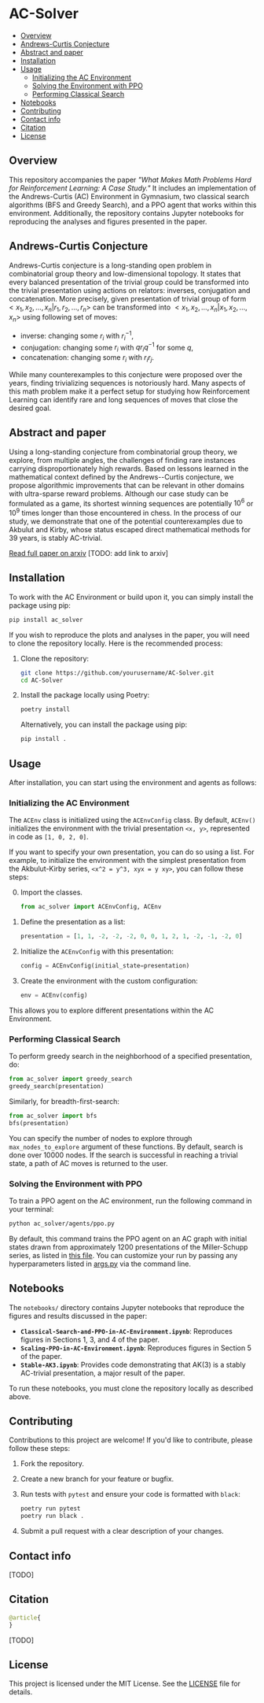# AC-Solver

- [Overview](#overview)
- [Andrews-Curtis Conjecture](#Andrews-Curtis-Conjecture)
- [Abstract and paper](#abstract-and-paper)
- [Installation](#installation)
- [Usage](#usage)
  - [Initializing the AC Environment](#initializing-the-ac-environment)
  - [Solving the Environment with PPO](#solving-the-environment-with-ppo)
  - [Performing Classical Search](#performing-classical-search)
- [Notebooks](#notebooks)
- [Contributing](#contributing)
- [Contact info](#contact-info)
- [Citation](#citation)
- [License](#license)



## Overview

This repository accompanies the paper *"What Makes Math Problems Hard for Reinforcement Learning: A Case Study."* It includes an implementation of the Andrews-Curtis (AC) Environment in Gymnasium, two classical search algorithms (BFS and Greedy Search), and a PPO agent that works within this environment. Additionally, the repository contains Jupyter notebooks for reproducing the analyses and figures presented in the paper.

## Andrews-Curtis Conjecture
Andrews-Curtis conjecture is a long-standing open problem in combinatorial group theory and low-dimensional topology. It states that every balanced presentation of the trivial group could be transformed into the trivial presentation using actions on relators: inverses, conjugation and concatenation. More precisely, given presentation of trivial group of form $<x_{1}, x_{2}, \ldots, x_{n} | r_{1}, r_{2}, \ldots, r_{n}>$ can be transformed into $<x_{1}, x_{2}, \ldots, x_{n} |x_{1}, x_{2}, \ldots, x_{n}>$ using following set of moves:
- inverse: changing some $r_{i}$ with $r_{i}^{-1}$,
- conjugation: changing some $r_{i}$ with $qr_{i}q^{-1}$ for some $q$,
- concatenation: changing some $r_{i}$ with $r_{i}r_{j}$.

While many counterexamples to this conjecture were proposed over the years, finding trivializing sequences is notoriously hard. Many aspects of this math problem make it a perfect setup for studying how Reinforcement Learning can identify rare and long sequences of moves that close the desired goal.

## Abstract and paper

Using a long-standing conjecture from combinatorial group theory, we explore, from multiple angles, the challenges of finding rare instances carrying disproportionately high rewards. Based on lessons learned in the mathematical context defined by the Andrews--Curtis conjecture, we propose algorithmic improvements that can be relevant in other domains with ultra-sparse reward problems. Although our case study can be formulated as a game, its shortest winning sequences are potentially $10^6$ or $10^9$ times longer than those encountered in chess. In the process of our study, we demonstrate that one of the potential counterexamples due to Akbulut and Kirby, whose status escaped direct mathematical methods for 39 years, is stably AC-trivial.

[Read full paper on arxiv](https://arxiv.org/)
[TODO: add link to arxiv]

## Installation

To work with the AC Environment or build upon it, you can simply install the package using pip:

```bash
pip install ac_solver
```

If you wish to reproduce the plots and analyses in the paper, you will need to clone the repository locally. Here is the recommended process:

1. Clone the repository:

   ```bash
   git clone https://github.com/yourusername/AC-Solver.git
   cd AC-Solver
   ```

2. Install the package locally using Poetry:

   ```bash
   poetry install
   ```

   Alternatively, you can install the package using pip:

   ```bash
   pip install .
   ```

## Usage

After installation, you can start using the environment and agents as follows:

### Initializing the AC Environment

The `ACEnv` class is initialized using the `ACEnvConfig` class. By default, `ACEnv()` initializes the environment with the trivial presentation `<x, y>`, represented in code as `[1, 0, 2, 0]`.

If you want to specify your own presentation, you can do so using a list. For example, to initialize the environment with the simplest presentation from the Akbulut-Kirby series, `<x^2 = y^3, xyx = y xy>`, you can follow these steps:

0. Import the classes. 
   ```python
   from ac_solver import ACEnvConfig, ACEnv
   ```

1. Define the presentation as a list:
   ```python
   presentation = [1, 1, -2, -2, -2, 0, 0, 1, 2, 1, -2, -1, -2, 0]
   ```

2. Initialize the `ACEnvConfig` with this presentation:
   ```python
   config = ACEnvConfig(initial_state=presentation)
   ```

3. Create the environment with the custom configuration:
   ```python
   env = ACEnv(config)
   ```

This allows you to explore different presentations within the AC Environment.

### Performing Classical Search

To perform greedy search in the neighborhood of a specified presentation, do:

```python
from ac_solver import greedy_search
greedy_search(presentation)
```

Similarly, for breadth-first-search:

```python
from ac_solver import bfs
bfs(presentation)
```

You can specify the number of nodes to explore through `max_nodes_to_explore` argument of these functions. By default, search is done over 10000 nodes. If the search is successful in reaching a trivial state, a path of AC moves is returned to the user.

### Solving the Environment with PPO

To train a PPO agent on the AC environment, run the following command in your terminal:

```bash
python ac_solver/agents/ppo.py
```

By default, this command trains the PPO agent on an AC graph with initial states drawn from approximately 1200 presentations of the Miller-Schupp series, as listed in [this file](ac_solver/search/miller_schupp/data/all_presentations.txt). You can customize your run by passing any hyperparameters listed in [args.py](ac_solver/agents/args.py) via the command line.

## Notebooks

The `notebooks/` directory contains Jupyter notebooks that reproduce the figures and results discussed in the paper:

- **`Classical-Search-and-PPO-in-AC-Environment.ipynb`**: Reproduces figures in Sections 1, 3, and 4 of the paper.
- **`Scaling-PPO-in-AC-Environment.ipynb`**: Reproduces figures in Section 5 of the paper.
- **`Stable-AK3.ipynb`**: Provides code demonstrating that AK(3) is a stably AC-trivial presentation, a major result of the paper.

To run these notebooks, you must clone the repository locally as described above.

## Contributing

Contributions to this project are welcome! If you'd like to contribute, please follow these steps:

1. Fork the repository.
2. Create a new branch for your feature or bugfix.
3. Run tests with `pytest` and ensure your code is formatted with `black`:

   ```bash
   poetry run pytest
   poetry run black .
   ```

4. Submit a pull request with a clear description of your changes.

## Contact info
[TODO]
## Citation
```python
@article{
}
```
[TODO]
## License

This project is licensed under the MIT License. See the [LICENSE](LICENSE.md) file for details.
